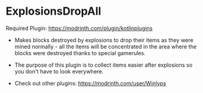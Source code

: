 # ExplosionsDropAll
Required Plugin: https://modrinth.com/plugin/kotlinplugins
- Makes blocks destroyed by explosions to drop their items as they were mined normally - all the items will be concentrated in the area where the blocks were destroyed thanks to special gamerules.
- The purpose of this plugin is to collect items easier after explosions so you don't have to look everywhere. 

- Check out other plugins: https://modrinth.com/user/Winlyps
